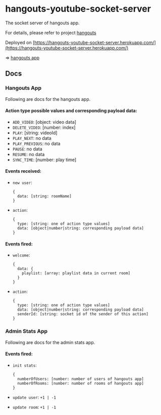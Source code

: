 # hangouts-youtube-socket-server

The socket server of hangouts app.

For details, please refer to project [hangouts](https://github.com/zillding/hangouts)

Deployed on [https://hangouts-youtube-socket-server.herokuapp.com/](https://hangouts-youtube-socket-server.herokuapp.com/)

=> [hangouts app](https://hangouts-zillding.herokuapp.com/)

## Docs

### Hangouts App

Following are docs for the hangouts app.

#### Action type possible values and corresponding payload data:

+ `ADD_VIDEO`: [object: video data]
+ `DELETE_VIDEO`: [number: index]
+ `PLAY`: [string: videoId]
+ `PLAY_NEXT`: no data
+ `PLAY_PREVIOUS`: no data
+ `PAUSE`: no data
+ `RESUME`: no data
+ `SYNC_TIME`: [number: play time]

#### Events received:

+ `new user`:
  ```
  {
    data: [string: roomName]
  }
  ```

+ `action`:
  ```
  {
    type: [string: one of action type values]
    data: [object|number|string: corresponding payload data]
  }
  ```

#### Events fired:

+ `welcome`:
  ```
  {
    data: {
      playlist: [array: playlist data in current room]
    }
  }
  ```

+ `action`:
  ```
  {
    type: [string: one of action type values]
    data: [object|number|string: corresponding payload data]
    senderId: [string: socket id of the sender of this action]
  }
  ```

### Admin Stats App

Following are docs for the admin stats app.

#### Events fired:

+ `init stats`:
  ```
  {
    numberOfUsers: [number: number of users of hangouts app]
    numberOfRooms: [number: number of rooms of hangouts app]
  }
  ```

+ `update user`: `+1 | -1`

+ `update room`: `+1 | -1`
